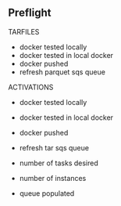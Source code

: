 ## Preflight

TARFILES
- docker tested locally
- docker tested in local docker
- docker pushed
- refresh parquet sqs queue

ACTIVATIONS
- docker tested locally
- docker tested in local docker
- docker pushed
- refresh tar sqs queue



- number of tasks desired
- number of instances
- queue populated